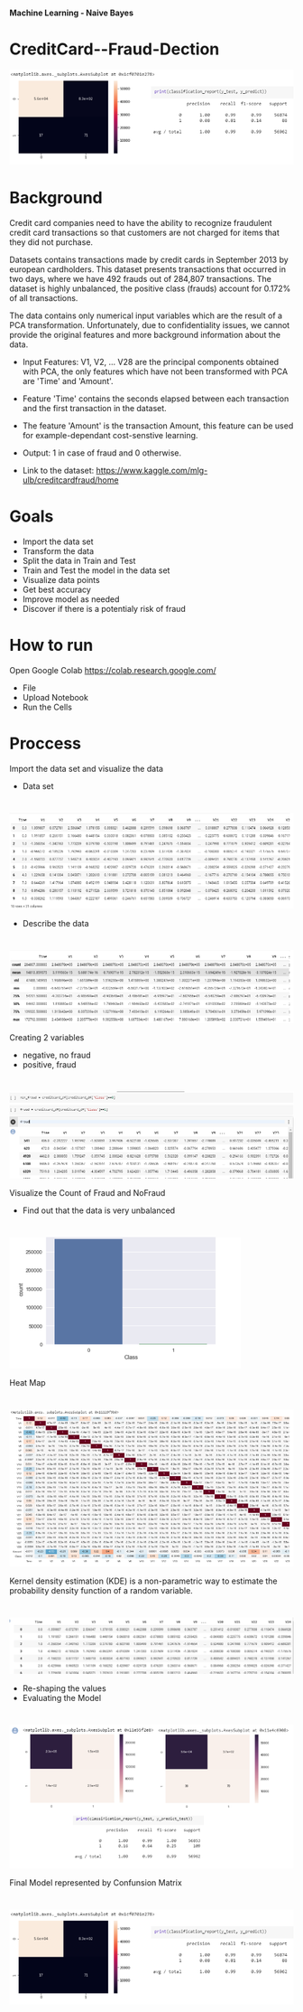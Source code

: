 
#### Machine Learning - Naive Bayes

# CreditCard--Fraud-Dection

![fb](images/fd8.png)


# Background

Credit card companies need to have the ability to recognize fraudulent credit card transactions so that customers are not charged for items that they did not purchase.

Datasets contains transactions made by credit cards in September 2013 by european cardholders. This dataset presents transactions that occurred in two days, where we have 492 frauds out of 284,807 transactions. The dataset is highly unbalanced, the positive class (frauds) account for 0.172% of all transactions.

The data contains only numerical input variables which are the result of a PCA transformation. Unfortunately, due to confidentiality issues, we cannot provide the original features and more background information about the data.

* Input Features: V1, V2, ... V28 are the principal components obtained with PCA, the only features which have not been transformed with PCA are 'Time' and 'Amount'. 
* Feature 'Time' contains the seconds elapsed between each transaction and the first transaction in the dataset. 
* The feature 'Amount' is the transaction Amount, this feature can be used for example-dependant cost-senstive learning.
* Output: 1 in case of fraud and 0 otherwise.

* Link to the dataset: https://www.kaggle.com/mlg-ulb/creditcardfraud/home

# Goals

* Import the data set
* Transform the data
* Split the data in Train and Test
* Train and Test the model in the data set
* Visualize data points
* Get best accuracy
* Improve model as needed
* Discover if there is a potentialy risk of fraud



# How to run 

Open Google Colab https://colab.research.google.com/
* File
* Upload Notebook
* Run the Cells


# Proccess

Import the data set and visualize the data

* Data set
#  
![fb](images/fd1.png)

* Describe the data
#  
![fb](images/fd2.png)

Creating 2 variables
* negative, no fraud
* positive, fraud
#  
![fb](images/fd3.png)

Visualize the Count of Fraud and NoFraud
* Find out that the data is very unbalanced
#  
![fb](images/fd4.png)


Heat Map
#  
![fb](images/fd5.png)

Kernel density estimation (KDE) is a non-parametric way to estimate the probability density function of a random variable.
#  
![fb](images/fd6.png)

* Re-shaping the values 
* Evaluating the Model
#  
![fb](images/fd7.png)


Final Model represented by Confunsion Matrix
#  
![fb](images/fd8.png)

